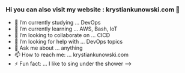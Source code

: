 ### Hi you can also visit my website : krystiankunowski.com 👋


- 🔭 I’m currently studying ... DevOps
- 🌱 I’m currently learning ... AWS, Bash, IoT
- 👯 I’m looking to collaborate on ... CICD
- 🤔 I’m looking for help with ... DevOps topics
- 💬 Ask me about ... anything
- 📫 How to reach me: ... krystiankunowski.com
- ⚡ Fun fact: ...  I like to sing under the shower
-->
